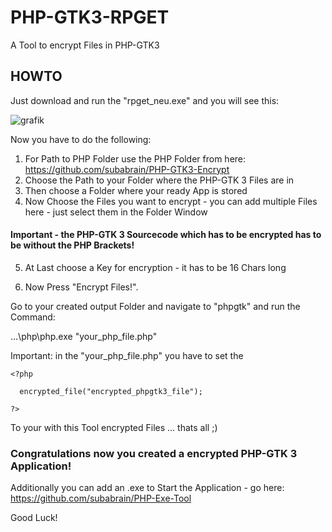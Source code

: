 # PHP-GTK3-RPGET
A Tool to encrypt Files in PHP-GTK3

## HOWTO

Just download and run the "rpget_neu.exe" and you will see this:

![grafik](https://github.com/subabrain/PHP-GTK3-RPGET/assets/7425736/eef5db88-275b-45cb-b9ac-131f75008602)

Now you have to do the following:

1. For Path to PHP Folder use the PHP Folder from here: https://github.com/subabrain/PHP-GTK3-Encrypt
2. Choose the Path to your Folder where the PHP-GTK 3 Files are in
3. Then choose a Folder where your ready App is stored
4. Now Choose the Files you want to encrypt - you can add multiple Files here - just select them in the Folder Window

####  Important - the PHP-GTK 3 Sourcecode which has to be encrypted has to be without the PHP Brackets!

5. At Last choose a Key for encryption - it has to be 16 Chars long

6. Now Press "Encrypt Files!".

Go to your created output Folder and navigate to "phpgtk" and run the Command:

.\..\php\php.exe "your_php_file.php"

Important: in the "your_php_file.php" you have to set the

```
<?php

  encrypted_file("encrypted_phpgtk3_file");

?>
```
To your with this Tool encrypted Files ... thats all ;)

### Congratulations now you created a encrypted PHP-GTK 3 Application!

Additionally you can add an .exe to Start the Application - go here: https://github.com/subabrain/PHP-Exe-Tool

Good Luck!
